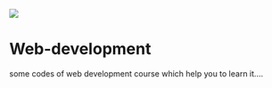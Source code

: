 <a href="https://github.com/Jitendra-singh-123"><img align="center" src="https://github.com/Jitendra-singh-123/Web-development/blob/master/My%20Post%20(4).png"/></a>


# Web-development
some codes of web development course which help you to learn it....
